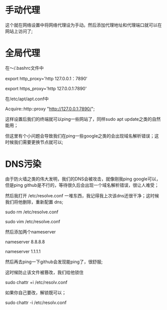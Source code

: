 # 手动代理

这个就在网络设置中将网络代理设为手动。然后添加代理地址和代理端口就可以在网站上访问了;

# 全局代理

在～/.bashrc文件中

export http_proxy='http 127.0.0.1：7890‘

export https_proxy='http 127.0.0.1:7890'

在/etc/apt/apt.conf中

Acquire::http::proxy "http://127.0.0.1:7890/";

这样设置后我们的终端就可以ping一些网站了，同样sudo apt update之类的自然能用；

但这里有个小问题会导致我们在ping一些google之类的会出现域名解析错误；这时候我们需要更换节点就可以;

# DNS污染

由于防火墙之类的伟大发明，我们的DNS会被攻击，就像刚我ping google可以，但是ping github是不行的，等待很久后会出现一个域名解析错误，很让人难受；

然后我打开 /etc/resolve.conf 一堆东西，我记得我上次该dns还很干净；这时候我们将他删除，重新配置 dns;

sudo rm /etc/resolve.conf

sudo vim /etc/resolve.conf

然后添加两个nameserver

nameserver 8.8.8.8

nameserver 1.1.1.1

然后再去ping一下github会发现能ping了，很舒服;

这时候防止该文件被篡改，我们给他锁住

sudo chattr +i /etc/resolv.conf

如果你自己要改，解锁既可以；

sudo chattr -i /etc/resolv.conf
